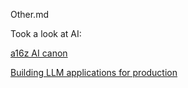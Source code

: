 Other.md

Took a look at AI:

[a16z AI canon](https://a16z.com/ai-canon/)

[Building LLM applications for production](https://huyenchip.com/2023/04/11/llm-engineering.html)
 
 
